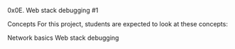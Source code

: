 0x0E. Web stack debugging #1

Concepts
For this project, students are expected to look at these concepts:

Network basics
Web stack debugging

